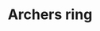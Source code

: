 ---
layout: item
title: Archers ring
item-id: 6733
datatable: true
id: 6733
name: "Archers ring"
members: true
lowalch: 4000
highalch: 6000
examine: "A fabled ring that improves the wearer's skill with a bow..."
monsters:
  - id: 2265
    name: "Dagannoth Supreme"
    members: true
    combat_level: 303
    wiki_url: "https://oldschool.runescape.wiki/w/Dagannoth_Supreme"
    drops:
      - quantity: "1"
        rarity: 0.0078125
    image: "https://oldschool.runescape.wiki/images/thumb/b/b4/Dagannoth_Supreme.png/230px-Dagannoth_Supreme.png?81f00"
---
